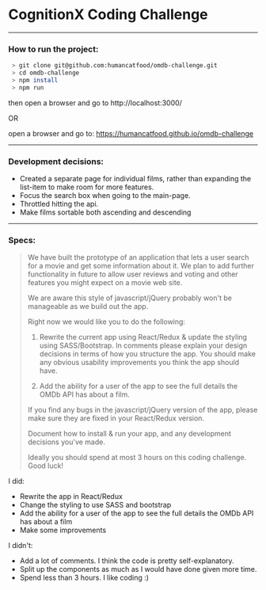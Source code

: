 # CognitionX Coding Challenge


---

### How to run the project:

```sh
 > git clone git@github.com:humancatfood/omdb-challenge.git
 > cd omdb-challenge
 > npm install
 > npm run
```

then open a browser and go to http://localhost:3000/

OR

open a browser and go to: https://humancatfood.github.io/omdb-challenge

---

### Development decisions:

- Created a separate page for individual films, rather than expanding the list-item to make room for more features.
- Focus the search box when going to the main-page.
- Throttled hitting the api.
- Make films sortable both ascending and descending

---

### Specs:

> We have built the prototype of an application that lets a user search for a movie and get some information about it. We plan to add
further functionality in future to allow user reviews and voting and other features you might expect on a movie web site.
>
> We are aware this style of javascript/jQuery probably won't be manageable as we build out the app.
>
> Right now we would like you to do the following:
>
>   1. Rewrite the current app using React/Redux & update the styling using SASS/Bootstrap. In comments please explain your design decisions in terms of how you structure the app.
>You should make any obvious usability improvements you think the app should have.
>
>   2. Add the ability for a user of the app to see the full details the OMDb API has about a film.
>
>If you find any bugs in the javascript/jQuery version of the app, please make sure they are fixed in your React/Redux version.
>
>Document how to install & run your app, and any development decisions you've made.
>
>Ideally you should spend at most 3 hours on this coding challenge. Good luck!

I did:
 
- Rewrite the app in React/Redux
- Change the styling to use SASS and bootstrap
- Add the ability for a user of the app to see the full details the OMDb API has about a film
- Make some improvements

I didn't:

- Add a lot of comments. I think the code is pretty self-explanatory.
- Split up the components as much as I would have done given more time.
- Spend less than 3 hours. I like coding :)
